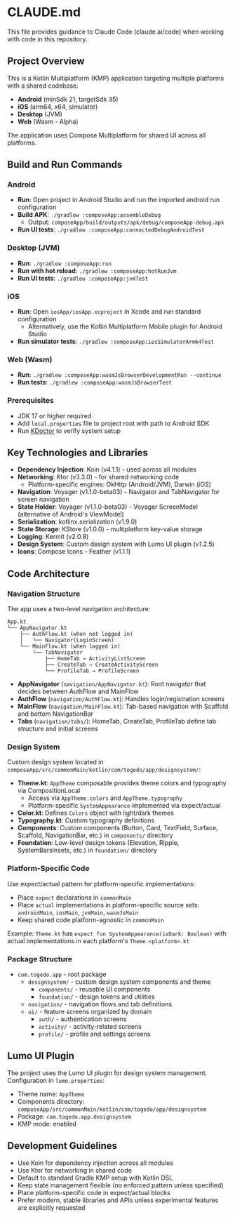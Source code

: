 # CLAUDE.md

This file provides guidance to Claude Code (claude.ai/code) when working with code in this repository.

## Project Overview

This is a Kotlin Multiplatform (KMP) application targeting multiple platforms with a shared codebase:
- **Android** (minSdk 21, targetSdk 35)
- **iOS** (arm64, x64, simulator)
- **Desktop** (JVM)
- **Web** (Wasm - Alpha)

The application uses Compose Multiplatform for shared UI across all platforms.

## Build and Run Commands

### Android
- **Run**: Open project in Android Studio and run the imported android run configuration
- **Build APK**: `./gradlew :composeApp:assembleDebug`
  - Output: `composeApp/build/outputs/apk/debug/composeApp-debug.apk`
- **Run UI tests**: `./gradlew :composeApp:connectedDebugAndroidTest`

### Desktop (JVM)
- **Run**: `./gradlew :composeApp:run`
- **Run with hot reload**: `./gradlew :composeApp:hotRunJvm`
- **Run UI tests**: `./gradlew :composeApp:jvmTest`

### iOS
- **Run**: Open `iosApp/iosApp.xcproject` in Xcode and run standard configuration
  - Alternatively, use the Kotlin Multiplatform Mobile plugin for Android Studio
- **Run simulator tests**: `./gradlew :composeApp:iosSimulatorArm64Test`

### Web (Wasm)
- **Run**: `./gradlew :composeApp:wasmJsBrowserDevelopmentRun --continue`
- **Run tests**: `./gradlew :composeApp:wasmJsBrowserTest`

### Prerequisites
- JDK 17 or higher required
- Add `local.properties` file to project root with path to Android SDK
- Run [KDoctor](https://github.com/Kotlin/kdoctor) to verify system setup

## Key Technologies and Libraries

- **Dependency Injection**: Koin (v4.1.1) - used across all modules
- **Networking**: Ktor (v3.3.0) - for shared networking code
  - Platform-specific engines: OkHttp (Android/JVM), Darwin (iOS)
- **Navigation**: Voyager (v1.1.0-beta03) - Navigator and TabNavigator for screen navigation
- **State Holder**: Voyager (v1.1.0-beta03) - Voyager ScreenModel (alternative of Android's ViewModel)
- **Serialization**: kotlinx.serialization (v1.9.0)
- **State Storage**: KStore (v1.0.0) - multiplatform key-value storage
- **Logging**: Kermit (v2.0.8)
- **Design System**: Custom design system with Lumo UI plugin (v1.2.5)
- **Icons**: Compose Icons - Feather (v1.1.1)

## Code Architecture

### Navigation Structure

The app uses a two-level navigation architecture:

```
App.kt
└── AppNavigator.kt
    ├── AuthFlow.kt (when not logged in)
    │   └── Navigator(LoginScreen)
    └── MainFlow.kt (when logged in)
        └── TabNavigator
            ├── HomeTab → ActivityListScreen
            ├── CreateTab → CreateActivityScreen
            └── ProfileTab → ProfileScreen
```

- **AppNavigator** (`navigation/AppNavigator.kt`): Root navigator that decides between AuthFlow and MainFlow
- **AuthFlow** (`navigation/AuthFlow.kt`): Handles login/registration screens
- **MainFlow** (`navigation/MainFlow.kt`): Tab-based navigation with Scaffold and bottom NavigationBar
- **Tabs** (`navigation/tabs/`): HomeTab, CreateTab, ProfileTab define tab structure and initial screens

### Design System

Custom design system located in `composeApp/src/commonMain/kotlin/com/togedo/app/designsystem/`:

- **Theme.kt**: `AppTheme` composable provides theme colors and typography via CompositionLocal
  - Access via `AppTheme.colors` and `AppTheme.typography`
  - Platform-specific `SystemAppearance` implemented via expect/actual
- **Color.kt**: Defines `Colors` object with light/dark themes
- **Typography.kt**: Custom typography definitions
- **Components**: Custom components (Button, Card, TextField, Surface, Scaffold, NavigationBar, etc.) in `components/` directory
- **Foundation**: Low-level design tokens (Elevation, Ripple, SystemBarsInsets, etc.) in `foundation/` directory

### Platform-Specific Code

Use expect/actual pattern for platform-specific implementations:
- Place `expect` declarations in `commonMain`
- Place `actual` implementations in platform-specific source sets: `androidMain`, `iosMain`, `jvmMain`, `wasmJsMain`
- Keep shared code platform-agnostic in `commonMain`

Example: `Theme.kt` has `expect fun SystemAppearance(isDark: Boolean)` with actual implementations in each platform's `Theme.<platform>.kt`

### Package Structure

- `com.togedo.app` - root package
  - `designsystem/` - custom design system components and theme
    - `components/` - reusable UI components
    - `foundation/` - design tokens and utilities
  - `navigation/` - navigation flows and tab definitions
  - `ui/` - feature screens organized by domain
    - `auth/` - authentication screens
    - `activity/` - activity-related screens
    - `profile/` - profile and settings screens

## Lumo UI Plugin

The project uses the Lumo UI plugin for design system management. Configuration in `lumo.properties`:
- Theme name: `AppTheme`
- Components directory: `composeApp/src/commonMain/kotlin/com/togedo/app/designsystem`
- Package: `com.togedo.app.designsystem`
- KMP mode: enabled

## Development Guidelines

- Use Koin for dependency injection across all modules
- Use Ktor for networking in shared code
- Default to standard Gradle KMP setup with Kotlin DSL
- Keep state management flexible (no enforced pattern unless specified)
- Place platform-specific code in expect/actual blocks
- Prefer modern, stable libraries and APIs unless experimental features are explicitly requested
